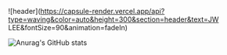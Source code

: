 

<!--
**uk9336/uk9336** is a ✨ _special_ ✨ repository because its `README.md` (this file) appears on your GitHub profile.

Here are some ideas to get you started:

- 🔭 I’m currently working on ...
- 🌱 I’m currently learning ...
- 👯 I’m looking to collaborate on ...
- 🤔 I’m looking for help with ...
- 💬 Ask me about ...
- 📫 How to reach me: ...
- 😄 Pronouns: ...
- ⚡ Fun fact: ...
-->

![header](https://capsule-render.vercel.app/api?type=waving&color=auto&height=300&section=header&text=JW LEE&fontSize=90&animation=fadeIn)

<!--
[![AndroidStudio](https://img.shields.io/badge/AndroidStudio-3DDC84?style=flat-square&logo=Java&logoColor=white)](github.com/Joowon0220/TODO-List)
[![Android](https://img.shields.io/badge/Android-3DDC84?style=flat-square&logo=Java&logoColor=white)](github.com/Joowon0220/TODO-List)
[![Java](https://img.shields.io/badge/Java-007396?style=flat-square&logo=Java&logoColor=white)](github.com/Joowon0220/TODO-List)
[![Kotlin](https://img.shields.io/badge/Kotlin-7F52FF?style=flat-square&logo=Kotlin&logoColor=white)](github.com/Joowon0220/TODO-List)
-->
![Anurag's GitHub stats](https://github-readme-stats.vercel.app/api?username=uk9336&show_icons=true&theme=radical)
